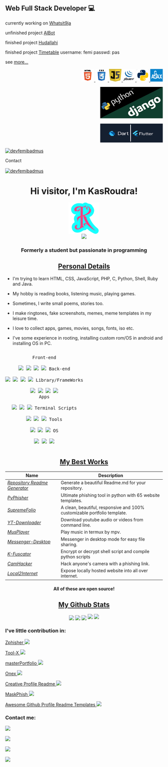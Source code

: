 <h2 align="left">Web Full Stack Developer 💻 </h2>

currently working on [Whatsit9ja](https://whatsit9ja.herokuapp.com)

unfinished project [AIBot](https://devfemibadmus.herokuapp.com/aibot)

finished project [Hudallahi](https://hudallahi.herokuapp.com)

finished project [Timetable](https://my-time-tables.herokuapp.com)
username: femi
passwd: pas

see [more...](https://devfemibadmus.herokuapp.com)

<a href="https://devfemibadmus.herokuapp.com" target="_blank">
<p align="right">
<img src="html5-logo.jpg" alt="html5" width="40" height="40"/>
<img src="css3.png" alt="css3" width="40" height="40"/>
<img src="js.jpg" alt="JavaScript" width="40" height="40"/>
<img src="jquery.png" alt="jQuery" width="40" height="40"/>
<img src="python.jpg" alt="python" width="40" height="40"/>
<img src="ajax.png" alt="ajax" width="40" height="40"/>
</p>

<p align="right">
<img src="django.png" alt="django" width="200" height="100"/>
</p>
<p align="right">
<img src="flutter.png" alt="flutter" width="200" height="60"/>
</p>


<p>
<img align="center" src="https://github-readme-stats.vercel.app/api?username=devfemibadmus&show_icons=true&theme=dark&locale=en" alt="devfemibadmus" />
</p>
</a>

<p align="left">
Contact
</p>

<p align="left">
<a href="https://twitter.com/devfemibadmus" target="_blank">
<img align="center" src="https://abs.twimg.com/favicons/twitter.2.ico" alt="devfemibadmus" height="30" width="40" />
</a>
</p>



  
<h1 align="center">Hi visitor, I'm KasRoudra!</h1>
<p align="center">
<a href="https://kasroudra.github.io/" target="_blank"><img align="center" src="https://github.com/KasRoudra/kasroudra.github.io/raw/main/icons/android-512x512.png" alt="KasRoudra's Portfolio" height="100" width="100"></a>
<br>
<img src="https://gpvc.arturio.dev/KasRoudra">
</p>
<h3 align="center">Formerly a student but passionate in programming</h3>
<h2 align="center"><u>Personal Details</u></h2>
<p align="center">

 - I'm trying to learn HTML, CSS, JavaScript, PHP, C, Python, Shell, Ruby and Java.
 
 - My hobby is reading books, listening music, playing games.

 - Sometimes, I write small poems, stories too.

 - I make ringtones, fake screenshots, memes, meme templates in my leisure time.
 
 - I love to collect apps, games, movies, songs, fonts, iso etc.

 - I've some experience in rooting, installing custom rom/OS in android and installing OS in PC.

</p>

<p style="display: inline-block;" align="center">
  <kbd>
    <kbd>Front-end</kbd>
    <br>
    <br>
    <img width="30px" src="https://cdn.jsdelivr.net/gh/devicons/devicon/icons/html5/html5-original.svg" /> 
    <img width="30px" src="https://cdn.jsdelivr.net/gh/devicons/devicon/icons/css3/css3-plain.svg" /> 
    <img width="30px" src="https://cdn.jsdelivr.net/gh/devicons/devicon/icons/sass/sass-original.svg" /> 
    <img width="30px" src="https://cdn.jsdelivr.net/gh/devicons/devicon/icons/javascript/javascript-original.svg" />
  </kbd>
  <kbd>
    <kbd>Back-end</kbd>
    <br>
    <br>
    <img width="30px" src="https://cdn.jsdelivr.net/gh/devicons/devicon/icons/php/php-original.svg" />
    <img width="30px" src="https://cdn.jsdelivr.net/gh/devicons/devicon/icons/typescript/typescript-original.svg" />
    <img width="30px" src="https://cdn.jsdelivr.net/gh/devicons/devicon/icons/nodejs/nodejs-original.svg" />
    <img width="30px" src="https://cdn.jsdelivr.net/gh/devicons/devicon/icons/rails/rails-original-wordmark.svg" />
  </kbd>
  <kbd>
    <kbd>Library/FrameWorks</kbd>
    <br>
    <br>
    <img width="30px" src="https://cdn.jsdelivr.net/gh/devicons/devicon/icons/tailwindcss/tailwindcss-plain.svg" />
    <img width="30px" src="https://cdn.jsdelivr.net/gh/devicons/devicon/icons/bootstrap/bootstrap-original.svg" />
    <img width="30px" src="https://cdn.jsdelivr.net/gh/devicons/devicon/icons/react/react-original.svg" />
    <img width="30px" src="https://cdn.jsdelivr.net/gh/devicons/devicon/icons/vuejs/vuejs-original.svg" />
  </kbd>
  <br>
  <kbd>
    <kbd>Apps</kbd>
    <br>
    <br>
    <img width="30px" src="https://cdn.jsdelivr.net/gh/devicons/devicon/icons/java/java-original.svg" />
    <img width="30px" src="https://cdn.jsdelivr.net/gh/devicons/devicon/icons/kotlin/kotlin-original.svg" />
    <img width="30px" src="https://cdn.jsdelivr.net/gh/devicons/devicon/icons/dart/dart-original.svg" />
  </kbd>
  <kbd>
    <kbd>Terminal Scripts</kbd>
    <br>
    <br>
    <img width="30px" src="https://cdn.jsdelivr.net/gh/devicons/devicon/icons/python/python-plain.svg" />
    <img width="30px" src="https://cdn.jsdelivr.net/gh/devicons/devicon/icons/bash/bash-original.svg" />
    <img width="30px" src="https://cdn.jsdelivr.net/gh/devicons/devicon/icons/ruby/ruby-original.svg" />
  </kbd>
  <kbd>
    <kbd>Tools</kbd>
    <br>
    <br>
    <img width="30px" src="https://cdn.jsdelivr.net/gh/devicons/devicon/icons/vscode/vscode-original.svg" />
    <img width="30px" src="https://github.com/termux/termux-app/raw/master/app/src/main/res/mipmap-xxxhdpi/ic_launcher.png" />
    <img width="30px" src="https://upload.wikimedia.org/wikipedia/commons/thumb/b/b2/Repl.it_logo.svg/512px-Repl.it_logo.svg.png">
  </kbd>
  <kbd>
    <kbd>OS</kbd>
    <br>
    <br>
    <img width="30px" src="https://cdn.jsdelivr.net/gh/devicons/devicon/icons/linux/linux-original.svg" />
    <img width="30px" src="https://cdn.jsdelivr.net/gh/devicons/devicon/icons/android/android-original.svg" />
    <img width="30px" src="https://cdn.jsdelivr.net/gh/devicons/devicon/icons/windows8/windows8-original.svg" />
  </kbd>
</p>



<h2 align="center"><u>My Best Works</u></h2>

| Name                  | Description                                            |
| ----------------------|------------------------------------------------------- |
| _[Repository Readme Generator](https://github.com/KasRoudra/repository-readme-generator)_            | Generate a beautiful Readme.md for your repository.             |
| _[PyPhisher](https://github.com/KasRoudra/pyphisher)_                          | Ultimate phishing tool in python with 65 website templates.     |
| _[SupremeFolio](https://github.com/KasRoudra/supremeFolio)_                    | A clean, beautiful, responsive and 100% customizable portfolio template.                                                              | 
| _[YT-Downloader](https://github.com/KasRoudra/YT-Downloader)_                  | Download youtube audio or videos from command line.             |
| _[MusPlayer](https://github.com/KasRoudra/MusPlayer)_                          | Play music in termux by mpv.                                    |
| _[Messenger-Desktop](https://github.com/KasRoudra/messengerdesktop)_           |  Messenger in desktop mode for easy file sharing.               |
| _[K-Fuscator](https://github.com/KasRoudra/k-fuscator)_                        | Encrypt or decrypt shell script and compile python scripts      |
| _[CamHacker](https://github.com/KasRoudra/CamHacker)_                          | Hack anyone's camera with a phishing link.                      |
| _[Local2Internet](https://github.com/KasRoudra/Local2Internet)_                | Expose locally hosted website into all over internet.           |

<h4 align="center">All of these are open source!</h4>

<h2 align="center"><u>My Github Stats</u></h2>
<p align="center">
<img align="center" src="https://github-readme-stats.vercel.app/api/top-langs/?username=KasRoudra&layout=compact&bg_color=0,73FA79,73FDFF,7A81FF&theme=graywhite&langs_count=10&exclude_repo=kasweb,supremeFolio">
<img align="center" src="https://github-readme-stats.vercel.app/api?username=KasRoudra&count_private=true&show_icons=trueline_height=21&bg_color=0,EC6C6C,FFD479,FFFC79,73FA79&theme=graywhite">	
<img align="center" src="https://github-readme-streak-stats.herokuapp.com/?user=KasRoudra&theme=dracula">
<img src="https://metrics.lecoq.io/KasRoudra?template=classic&achievements=1&achievements.threshold=C&achievements.secrets=true&achievements.display=compact&achievements.limit=0&config.timezone=Asia%2FDhaka">	
<img src="https://github-profile-trophy.vercel.app/?username=KasRoudra&theme=onedark&title=MultiLanguage,Stars,Commit,Followers,Repo,PR">
</p>

### I've little contribution in:

<a href="https://github.com/htr-tech/zphisher">Zphisher  <img src="https://img.shields.io/github/stars/htr-tech/zphisher.svg?style=social&label=Star&maxAge=2592000"> </a>

<a href="https://github.com/rajkumardusad/Tool-X">Tool-X  <img src="https://img.shields.io/github/stars/rajkumardusad/Tool-X.svg?style=social&label=Star&maxAge=2592000"> </a>

<a href="https://github.com/ashutosh1919/masterPortfolio">masterPortfolio  <img src="https://img.shields.io/github/stars/ashutosh1919/masterPortfolio.svg?style=social&label=Star&maxAge=2592000"> </a>

<a href="https://github.com/rajkumardusad/onex">Onex  <img src="https://img.shields.io/github/stars/rajkumardusad/onex.svg?style=social&label=Star&maxAge=2592000"> </a>

<a href="https://github.com/coderjojo/creative-profile-readme">Creative Profile Readme  <img src="https://img.shields.io/github/stars/coderjojo/creative-profile-readme.svg?style=social&label=Star&maxAge=2592000"> </a>

<a href="https://github.com/jaykali/maskphish">MaskPhish  <img src="https://img.shields.io/github/stars/jaykali/maskphish.svg?style=social&label=Star&maxAge=2592000"> </a>

<a href="https://github.com/durgeshsamariya/awesome-github-profile-readme-templates">Awesome Github Profile Readme Templates  <img src="https://img.shields.io/github/stars/durgeshsamariya/awesome-github-profile-readme-templates.svg?style=social&label=Star&maxAge=2592000"> </a>

### Contact me:

<a href="https://github.com/KasRoudra" target="_blank"><img src="https://img.shields.io/badge/Github-KasRoudra-green?style=for-the-badge&logo=github"></a>

<a href="https://facebook.com/KasRoudra" target="_blank"><img src="https://img.shields.io/badge/FaceBook-KasRoudra-purple?style=for-the-badge&logo=facebook"></a>

<a href="https://m.me/KasRoudra" target="_blank"><img src="https://img.shields.io/badge/Messenger-KasRoudra-red?style=for-the-badge&logo=messenger"></a>

<a href="mailto:kasroudrakrd@gmail.com" target="_blank"><img src="https://img.shields.io/badge/Email-kasroudrakrd@gmail.com-teal?style=for-the-badge&logo=gmail"></a>
